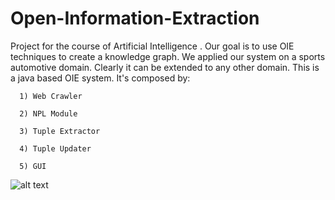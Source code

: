 # Open-Information-Extraction
Project for the course of Artificial Intelligence .
Our goal is to use OIE techniques to create a knowledge graph.
We applied our system on a sports automotive domain. Clearly it can be extended to any other domain.
This is a java based OIE system.
It's composed by:

      1) Web Crawler 
      
      2) NPL Module
      
      3) Tuple Extractor
      
      4) Tuple Updater 
      
      5) GUI

![alt text](https://raw.githubusercontent.com/Antonio-Cruciani/Open-Information-Extraction/arch.png)
